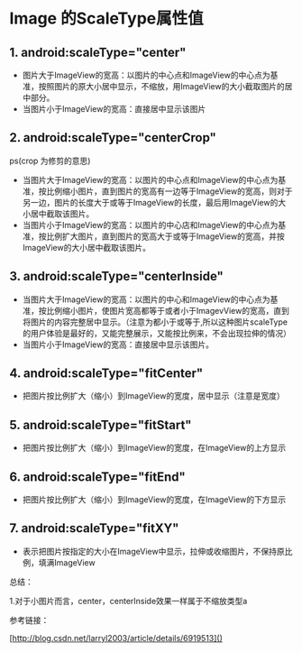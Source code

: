 # Image 的ScaleType属性值

## 1. android:scaleType="center"

* 图片大于ImageView的宽高：以图片的中心点和ImageView的中心点为基准，按照图片的原大小居中显示，不缩放，用ImageView的大小截取图片的居中部分。
* 当图片小于ImageView的宽高：直接居中显示该图片

## 2. android:scaleType="centerCrop"

ps(crop 为修剪的意思)

* 当图片大于ImageView的宽高：以图片的中心点和ImageView的中心点为基准，按比例缩小图片，直到图片的宽高有一边等于ImageView的宽高，则对于另一边，图片的长度大于或等于ImageView的长度，最后用ImageView的大小居中截取该图片。
* 当图片小于ImageView的宽高：以图片的中心店和ImageView的中心点为基准，按比例扩大图片，直到图片的宽高大于或等于ImageView的宽高，并按ImageView的大小居中截取该图片。

## 3. android:scaleType="centerInside"

* 当图片大于ImageView的宽高：以图片的中心和ImageView的中心点为基准，按比例缩小图片，使图片宽高都等于或者小于ImagevView的宽高，直到将图片的内容完整居中显示。（注意为都小于或等于,所以这种图片scaleType的用户体验是最好的，又能完整展示，又能按比例来，不会出现拉伸的情况）
* 当图片小于ImageView的宽高：直接居中显示该图片。

## 4. android:scaleType="fitCenter"

* 把图片按比例扩大（缩小）到ImageView的宽度，居中显示（注意是宽度）

## 5. android:scaleType="fitStart"

* 把图片按比例扩大（缩小）到ImageView的宽度，在ImageView的上方显示

## 6. android:scaleType="fitEnd"

* 把图片按比例扩大（缩小）到ImageView的宽度，在ImageView的下方显示

## 7. android:scaleType="fitXY"

* 表示把图片按指定的大小在ImageView中显示，拉伸或收缩图片，不保持原比例，填满ImageView

总结：

1.对于小图片而言，center，centerInside效果一样属于不缩放类型a

参考链接：


[http://blog.csdn.net/larryl2003/article/details/6919513]()